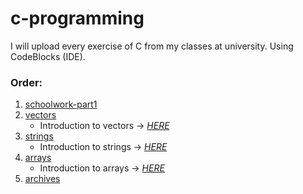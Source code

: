# c-programming
I will upload every exercise of C from my classes at university. Using CodeBlocks (IDE).


### Order:
1. [schoolwork-part1](/schoolwork-part1)
2. [vectors](/vectors)
    * Introduction to vectors -> [_HERE_](/vectors/introductory/md)
3. [strings](/strings)
    * Introduction to strings -> [_HERE_](/strings/introductory.md)
4. [arrays](/arrays)
    * Introduction to arrays -> [_HERE_](/arrays/introductory.md)
5. [archives](/archives)